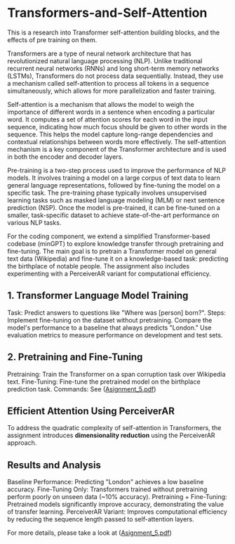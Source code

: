 # Transformers-and-Self-Attention
This is a research into Transformer self-attention building blocks, and the effects of pre training on them.

Transformers are a type of neural network architecture that has revolutionized natural language processing (NLP). Unlike traditional recurrent neural networks (RNNs) and long short-term memory networks (LSTMs), Transformers do not process data sequentially. Instead, they use a mechanism called self-attention to process all tokens in a sequence simultaneously, which allows for more parallelization and faster training.

Self-attention is a mechanism that allows the model to weigh the importance of different words in a sentence when encoding a particular word. It computes a set of attention scores for each word in the input sequence, indicating how much focus should be given to other words in the sequence. This helps the model capture long-range dependencies and contextual relationships between words more effectively. The self-attention mechanism is a key component of the Transformer architecture and is used in both the encoder and decoder layers.

Pre-training is a two-step process used to improve the performance of NLP models. It involves training a model on a large corpus of text data to learn general language representations, followed by fine-tuning the model on a specific task. The pre-training phase typically involves unsupervised learning tasks such as masked language modeling (MLM) or next sentence prediction (NSP). Once the model is pre-trained, it can be fine-tuned on a smaller, task-specific dataset to achieve state-of-the-art performance on various NLP tasks.

For the coding component, we extend a simplified Transformer-based codebase (minGPT) to explore knowledge transfer through pretraining and fine-tuning.
The main goal is to pretrain a Transformer model on general text data (Wikipedia) and fine-tune it on a knowledge-based task: predicting the birthplace of notable people. The assignment also includes experimenting with a PerceiverAR variant for computational efficiency.

## 1. Transformer Language Model Training
Task: Predict answers to questions like "Where was [person] born?".
Steps:
Implement fine-tuning on the dataset without pretraining.
Compare the model's performance to a baseline that always predicts "London."
Use evaluation metrics to measure performance on development and test sets.

## 2. Pretraining and Fine-Tuning
Pretraining: Train the Transformer on a span corruption task over Wikipedia text.
Fine-Tuning: Fine-tune the pretrained model on the birthplace prediction task.
Commands: See ([Asignment_5.pdf](https://github.com/sriahri/Transformers-and-Self-Attention/blob/main/Assignment_5.pdf))

## Efficient Attention Using PerceiverAR

To address the quadratic complexity of self-attention in Transformers, the assignment introduces **dimensionality reduction** using the PerceiverAR approach.

## Results and Analysis
Baseline Performance: Predicting "London" achieves a low baseline accuracy.
Fine-Tuning Only: Transformers trained without pretraining perform poorly on unseen data (~10% accuracy).
Pretraining + Fine-Tuning: Pretrained models significantly improve accuracy, demonstrating the value of transfer learning.
PerceiverAR Variant: Improves computational efficiency by reducing the sequence length passed to self-attention layers.


For more details, please take a look at ([Asignment_5.pdf](https://github.com/sriahri/Transformers-and-Self-Attention/blob/main/Assignment_5.pdf))
